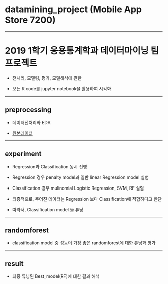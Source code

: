 # datamining_project (Mobile App Store 7200)

---

# 2019 1학기 응용통계학과 데이터마이닝 팀 프로젝트

 - 전처리, 모델링, 평가, 모델해석에 관한 

 - 모든 R code를 jupyter notebook을 활용하여 시각화

---

## preprocessing

- 데이터전처리와 EDA 

- [원본데이터](https://www.kaggle.com/ramamet4/app-store-apple-data-set-10k-apps)

---

## experiment

- Regression과 Classification 동시 진행

- Regression 경우 penalty model과 일반 linear Regression model 실험

- Classification 경우 mulinomial Logistic Regression, SVM, RF 실험

- 최종적으로, 주어진 데이터는 Regression 보다 Classification에 적합하다고 판단

- 따라서, Classification model 들 튜닝


---

## randomforest

- classification model 중 성능이 가장 좋은 randomforest에 대한 튜닝과 평가


---

## result

- 최종 튜닝된 Best_model(RF)에 대한 결과 해석 
  
